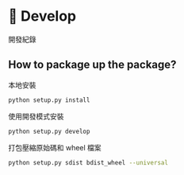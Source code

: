 # 🔧 Develop

開發紀錄

## How to package up the package?

本地安裝
```bash
python setup.py install
```

使用開發模式安裝
```bash
python setup.py develop
```

打包壓縮原始碼和 wheel 檔案
```bash
python setup.py sdist bdist_wheel --universal
```
